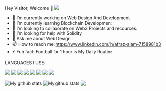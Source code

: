  Hey Visitor, Welcome 👋
![](https://visitor-badge.laobi.icu/badge?page_id=afrazalamjrafrazalamjr)




- 🔭 I’m currently working on Web Design And Development 
- 🌱 I’m currently learning Blockchain Development
- 👯 I’m looking to collaborate on Web3 Projects and recources.
- 🤔 I’m looking for help with Solidity
- 💬 Ask me about Web Design
- 📫 How to reach me: https://www.linkedin.com/in/afraz-alam-7158981b3
- ⚡ Fun fact: Football for 1 hour is My Daily Routine



LANGUAGES I USE:
<p>
   <img src="https://img.shields.io/badge/Solidity-e6e6e6?style=for-the-badge&logo=solidity&logoColor=black"/>

  <img src="https://img.shields.io/badge/Python-3776AB?style=for-the-badge&logo=python&logoColor=white" />
  <img src="https://img.shields.io/badge/HTML5-E34F26?style=for-the-badge&logo=html5&logoColor=white" />
  <img src="https://img.shields.io/badge/CSS3-1572B6?style=for-the-badge&logo=css3&logoColor=white" />
  <img src="https://img.shields.io/badge/JavaScript-323330?style=for-the-badge&logo=javascript&logoColor=F7DF1E" />
  <img src="https://img.shields.io/badge/C-00599C?style=for-the-badge&logo=c&logoColor=white" />
  <img src="https://img.shields.io/badge/C%2B%2B-00599C?style=for-the-badge&logo=c%2B%2B&logoColor=white" />
  
  <img src="https://img.shields.io/badge/Java-ED8B00?style=for-the-badge&logo=java&logoColor=white" />


</p>



<img align="center" src="https://github-readme-streak-stats.herokuapp.com?user=afrazalamjr&theme=vue-dark&hide_border=true&date_format=M%20j%5B%2C%20Y%5D" alt="My github stats" />

<img align="center" src="https://github-readme-stats.vercel.app/api?username=afrazalamjr&show_icons=true&include_all_commits=true&theme=cobalt&hide_border=true" alt="My github stats" /> 

<img align="center" src="https://github-readme-stats.vercel.app/api/top-langs/?username=afrazalamjr&layout=compact&theme=cobalt&hide_border=true" />


